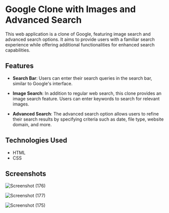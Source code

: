 
# Google Clone with Images and Advanced Search

This web application is a clone of Google, featuring image search and advanced search options. It aims to provide users with a familiar search experience while offering additional functionalities for enhanced search capabilities.

## Features

- **Search Bar**: Users can enter their search queries in the search bar, similar to Google's interface.

- **Image Search**: In addition to regular web search, this clone provides an image search feature. Users can enter keywords to search for relevant images.

- **Advanced Search**: The advanced search option allows users to refine their search results by specifying criteria such as date, file type, website domain, and more.



## Technologies Used

- HTML
- CSS

## Screenshots

![Screenshot (176)](https://github.com/ayan-joshi/Google-Clone/assets/96243602/d024a489-3175-47ab-a36f-c9b34716dfe5)

![Screenshot (177)](https://github.com/ayan-joshi/Google-Clone/assets/96243602/8b9cdea7-2182-4183-a79d-76a1cf46becf)

![Screenshot (175)](https://github.com/ayan-joshi/Google-Clone/assets/96243602/cad6b436-5b2d-4029-856e-af4580f6b629)


